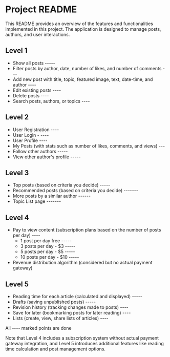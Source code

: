 # Project README

This README provides an overview of the features and functionalities implemented in this project. The application is designed to manage posts, authors, and user interactions.

## Level 1

- Show all posts   -----
- Filter posts by author, date, number of likes, and number of comments  ---
- Add new post with title, topic, featured image, text, date-time, and author   ----
- Edit existing posts ----
- Delete posts ----
- Search posts, authors, or topics  ----

## Level 2

- User Registration  ----
- User Login   - ----
- User Profile ----
- My Posts (with stats such as number of likes, comments, and views) ---
- Follow other authors  -----
- View other author's profile  -----

## Level 3

- Top posts (based on criteria you decide) -----
- Recommended posts (based on criteria you decide) -------
- More posts by a similar author   ------
- Topic List page  -------

## Level 4

- Pay to view content (subscription plans based on the number of posts per day)  ----
  - 1 post per day free   -----
  - 3 posts per day - $3   -----
  - 5 posts per day - $5   -----
  - 10 posts per day - $10  -----
- Revenue distribution algorithm (considered but no actual payment gateway)

## Level 5

- Reading time for each article (calculated and displayed)  -----
- Drafts (saving unpublished posts)   -----
- Revision history (tracking changes made to posts)   ----
- Save for later (bookmarking posts for later reading)  ----
- Lists (create, view, share lists of articles)  ----


All ---- marked points are done
 
Note that Level 4 includes a subscription system without actual payment gateway integration, and Level 5 introduces additional
features like reading time calculation and post management options.
